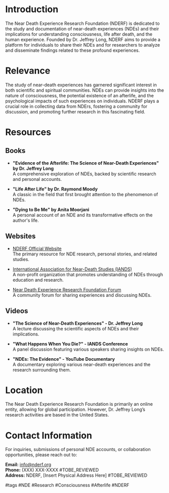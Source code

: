 # Introduction
The Near Death Experience Research Foundation (NDERF) is dedicated to the study and documentation of near-death experiences (NDEs) and their implications for understanding consciousness, life after death, and the human experience. Founded by Dr. Jeffrey Long, NDERF aims to provide a platform for individuals to share their NDEs and for researchers to analyze and disseminate findings related to these profound experiences.

# Relevance
The study of near-death experiences has garnered significant interest in both scientific and spiritual communities. NDEs can provide insights into the nature of consciousness, the potential existence of an afterlife, and the psychological impacts of such experiences on individuals. NDERF plays a crucial role in collecting data from NDErs, fostering a community for discussion, and promoting further research in this fascinating field.

# Resources

## Books
- **"Evidence of the Afterlife: The Science of Near-Death Experiences" by Dr. Jeffrey Long**  
  A comprehensive exploration of NDEs, backed by scientific research and personal accounts.

- **"Life After Life" by Dr. Raymond Moody**  
  A classic in the field that first brought attention to the phenomenon of NDEs.

- **"Dying to Be Me" by Anita Moorjani**  
  A personal account of an NDE and its transformative effects on the author's life.

## Websites
- [NDERF Official Website](https://www.nderf.org)  
  The primary resource for NDE research, personal stories, and related studies.

- [International Association for Near-Death Studies (IANDS)](https://www.iands.org)  
  A non-profit organization that promotes understanding of NDEs through education and research.

- [Near Death Experience Research Foundation Forum](https://www.nderf.org/forum)  
  A community forum for sharing experiences and discussing NDEs.

## Videos
- **"The Science of Near-Death Experiences" - Dr. Jeffrey Long**  
  A lecture discussing the scientific aspects of NDEs and their implications.

- **"What Happens When You Die?" - IANDS Conference**  
  A panel discussion featuring various speakers sharing insights on NDEs.

- **"NDEs: The Evidence" - YouTube Documentary**  
  A documentary exploring various near-death experiences and the research surrounding them.

# Location
The Near Death Experience Research Foundation is primarily an online entity, allowing for global participation. However, Dr. Jeffrey Long’s research activities are based in the United States.

# Contact Information
For inquiries, submissions of personal NDE accounts, or collaboration opportunities, please reach out to:

**Email:** info@nderf.org  
**Phone:** (XXX) XXX-XXXX #TOBE_REVIEWED  
**Address:** NDERF, [Insert Physical Address Here] #TOBE_REVIEWED

#tags 
#NDE #Research #Consciousness #Afterlife #NDERF
